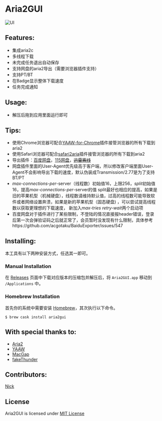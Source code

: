 
Aria2GUI
===========

![UI](http://i.imgur.com/MEZqP9z.png)

## Features:

- 集成aria2c
- 多线程下载
- 未完成任务退出自动保存
- 支持网盘的aria2导出（需要浏览器插件支持）
- 支持PT/BT
- 在Badge显示整体下载速度
- 任务完成通知

## Usage:

- 解压后拖到应用里面运行即可

## Tips:

- 使用Chrome浏览器可配合[YAAW-for-Chrome](https://github.com/acgotaku/YAAW-for-Chrome)插件接管浏览器的所有下载到aria2
- 使用Safari浏览器可配合[safari2aria](https://github.com/miniers/safari2aria)插件接管浏览器的所有下载到aria2
- 导出插件：[百度网盘](https://github.com/acgotaku/BaiduExporter)，[115网盘](https://github.com/acgotaku/115)，~~[迅雷离线](https://github.com/binux/ThunderLixianExporter)~~
- 网盘插件里面的User-Agent优先级高于客户端，所以修改客户端里面User-Agent不会影响导出下载的速度，默认伪装成Transmission/2.77是为了支持BT/PT
- *max*-*connections*-*per*-server（线程数）初始值16，上限256，*split*初始值16，提高*max*-*connections*-*per*-server的值 split最好也相应的提高，如果是旧的苹果机型（机械硬盘），线程数请维持默认值，过高的线程数可能导致软件或者网络设置奔溃，如果是新的苹果机型（固态硬盘) ，可以尝试提高线程数以获取更理想的下载速度， 新加入*max-tries retry-wait*两个启动项
- 百度网盘对于插件进行了某些限制，不登陆的情况直接报header错误，登录后第一次会弹验证码之后就正常了，会员暂时没发现有什么限制，具体参考https://github.com/acgotaku/BaiduExporter/issues/547

## Installing:
本工具有以下两种安装方式，任选其一即可。
### Manual Installation
在 [Releases](https://github.com/yangshun1029/aria2gui/releases) 页面中下载对应版本的压缩包并解压后，将 `Aria2GUI.app` 移动到 `/Applications` 中。

### Homebrew Installation
首先你的系统中需要安装 [Homebrew](https://brew.sh/)，其次执行以下命令。

```
$ brew cask install aria2gui
```

## With special thanks to:  

- [Aria2](https://aria2.github.io)
- [YAAW](https://github.com/binux/yaaw)
- [MacGap](https://github.com/MacGapProject)
- [fakeThunder](https://github.com/MartianZ/fakeThunder)

## Contributors:  

  [Nick](https://github.com/yangshun1029)

## License

Aria2GUI is licensed under [MIT License](http://choosealicense.com/licenses/mit/) 


